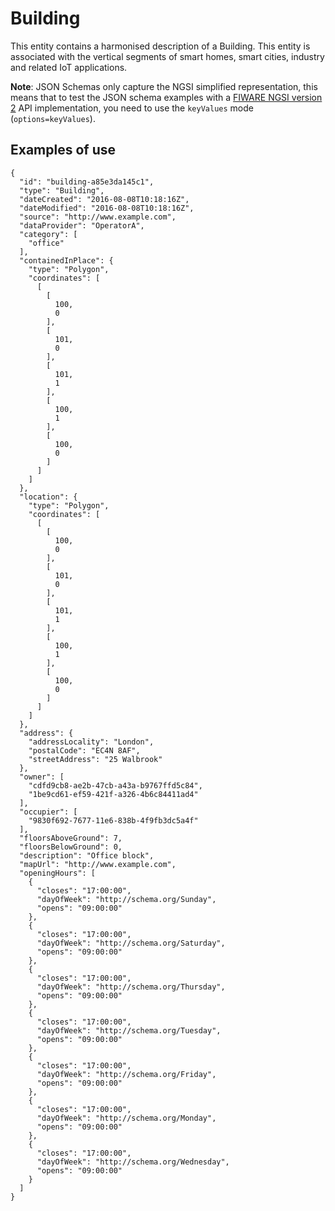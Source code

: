 # Building

This entity contains a harmonised description of a Building. This entity is 
associated with the vertical segments of smart homes, smart cities, industry and
related IoT applications.

**Note**: JSON Schemas only capture the NGSI simplified representation, this
means that to test the JSON schema examples with
a [FIWARE NGSI version 2](http://fiware.github.io/specifications/ngsiv2/stable)
API implementation, you need to use the `keyValues`
mode (`options=keyValues`).

## Examples of use

```
{
  "id": "building-a85e3da145c1",
  "type": "Building",
  "dateCreated": "2016-08-08T10:18:16Z",
  "dateModified": "2016-08-08T10:18:16Z",
  "source": "http://www.example.com",
  "dataProvider": "OperatorA",
  "category": [
    "office"
  ],
  "containedInPlace": {
    "type": "Polygon",
    "coordinates": [
      [
        [
          100,
          0
        ],
        [
          101,
          0
        ],
        [
          101,
          1
        ],
        [
          100,
          1
        ],
        [
          100,
          0
        ]
      ]
    ]
  },
  "location": {
    "type": "Polygon",
    "coordinates": [
      [
        [
          100,
          0
        ],
        [
          101,
          0
        ],
        [
          101,
          1
        ],
        [
          100,
          1
        ],
        [
          100,
          0
        ]
      ]
    ]
  },
  "address": {
    "addressLocality": "London",
    "postalCode": "EC4N 8AF",
    "streetAddress": "25 Walbrook"
  },
  "owner": [
    "cdfd9cb8-ae2b-47cb-a43a-b9767ffd5c84",
    "1be9cd61-ef59-421f-a326-4b6c84411ad4"
  ],
  "occupier": [
    "9830f692-7677-11e6-838b-4f9fb3dc5a4f"
  ],
  "floorsAboveGround": 7,
  "floorsBelowGround": 0,
  "description": "Office block",
  "mapUrl": "http://www.example.com",
  "openingHours": [
    {
      "closes": "17:00:00",
      "dayOfWeek": "http://schema.org/Sunday",
      "opens": "09:00:00"
    },
    {
      "closes": "17:00:00",
      "dayOfWeek": "http://schema.org/Saturday",
      "opens": "09:00:00"
    },
    {
      "closes": "17:00:00",
      "dayOfWeek": "http://schema.org/Thursday",
      "opens": "09:00:00"
    },
    {
      "closes": "17:00:00",
      "dayOfWeek": "http://schema.org/Tuesday",
      "opens": "09:00:00"
    },
    {
      "closes": "17:00:00",
      "dayOfWeek": "http://schema.org/Friday",
      "opens": "09:00:00"
    },
    {
      "closes": "17:00:00",
      "dayOfWeek": "http://schema.org/Monday",
      "opens": "09:00:00"
    },
    {
      "closes": "17:00:00",
      "dayOfWeek": "http://schema.org/Wednesday",
      "opens": "09:00:00"
    }
  ]
}
```